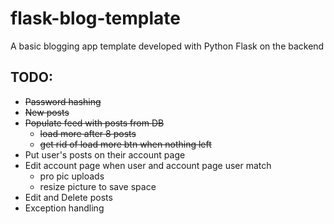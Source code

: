 # flask-blog-template
A basic blogging app template developed with Python Flask on the backend


## TODO:

* ~~Password hashing~~
* ~~New posts~~
* ~~Populate feed with posts from DB~~
    * ~~load more after 8 posts~~
    * ~~get rid of load more btn when nothing left~~
* Put user's posts on their account page
* Edit account page when user and account page user match
    * pro pic uploads
    * resize picture to save space
* Edit and Delete posts
* Exception handling

